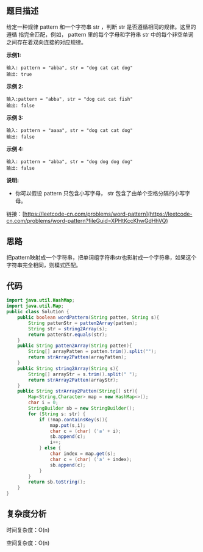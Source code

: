 ## 题目描述

给定一种规律 pattern 和一个字符串 str ，判断 str 是否遵循相同的规律。这里的 遵循 指完全匹配，例如， pattern 里的每个字母和字符串 str 中的每个非空单词之间存在着双向连接的对应规律。

**示例1:**

```shell
输入: pattern = "abba", str = "dog cat cat dog"
输出: true
```
**示例 2:**
```shell
输入:pattern = "abba", str = "dog cat cat fish"
输出: false
```
**示例 3:**
```shell
输入: pattern = "aaaa", str = "dog cat cat dog"
输出: false
```
**示例 4:**
```shell
输入: pattern = "abba", str = "dog dog dog dog"
输出: false
```
**说明:**
* 你可以假设 pattern 只包含小写字母， str 包含了由单个空格分隔的小写字母。

链接：[https://leetcode-cn.com/problems/word-pattern](https://leetcode-cn.com/problems/word-pattern?fileGuid=XPHtKccKhwGdHhVQ)

## 思路

把pattern映射成一个字符串，把单词组字符串str也影射成一个字符串，如果这个字符串完全相同，则模式匹配。

## 代码

```java
import java.util.HashMap;
import java.util.Map;
public class Solution {
    public boolean wordPattern(String patten, String s){
        String pattenStr = patten2Array(patten);
        String str = string2Array(s);
        return pattenStr.equals(str);
    }
    public String patten2Array(String patten){
        String[] arrayPatten = patten.trim().split("");
        return strArray2Patten(arrayPatten);
    }
    public String string2Array(String s){
        String[] arrayStr = s.trim().split(" ");
        return strArray2Patten(arrayStr);
    }
    public String strArray2Patten(String[] str){
        Map<String,Character> map = new HashMap<>();
        char i = 0;
        StringBuilder sb = new StringBuilder();
        for (String s: str) {
            if (!map.containsKey(s)){
                map.put(s,i);
                char c = (char) ('a' + i);
                sb.append(c);
                i++;
            } else {
                char index = map.get(s);
                char c = (char) ('a' + index);
                sb.append(c);
            }
        }
        return sb.toString();
    }
}
```
## 复杂度分析

时间复杂度：O(n)

空间复杂度：O(n)

